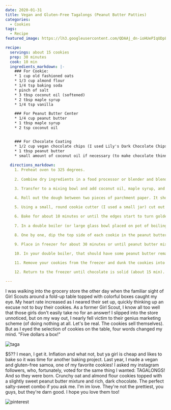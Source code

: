 ```yaml
---
date: 2020-01-31
title: Vegan and Gluten-Free Tagalongs (Peanut Butter Patties)
categories: 
  - Cookies
tags:
  - Recipe
featured_image: https://lh3.googleusercontent.com/QDAAj_dn-ioHUePIqUDpLe8HozbSjU1Bsx3vGO9rzw37EXeKjro1F_VDju5kenLeeIxr5rVXc523To6csufwYy-nBULIB73ovfH_QnJMQr4pHaaRId__rPddD7dLeKqWQI1ptBb5TDtiBGVr0eAcH3JU49wnF1wy5POCoVe4VPXASEPi3IYhsLgRzQ38JR8MQhTNzshydAugl49fbIiSYodMa9ezFRhV5QMObLxvNin4e-Ag3SUM9oUgqNttO8nHa3yfxZ1XjbTlSRBU6JzQfZeTOmYaDCI4C1gX31IHt89iXT5y7M5SfECrWwaKg3cjhpqruE15M5X4GZSdKQ_tlk2-DIwvyUCZaRHi9WZxH02-Klr9eaEu9ajM_J3pI946cjrgmztMtVZvHK2tqXxKZ4lvPwn5RqOjmM_RVQnpxeST3RG1iTpBxp5aMyYAp-s_3LKHAHwpblPPM1B2FmVmyKkyzODaieBBq6iSEsCsQdYdLs3FMyuIAIgAVdfSgUCd1EKlBx-ZftotcJhBtJeQbvPgoyCC92bYIrzGAETya-5yYrJIvUJJATu0_SiFKcrvTW2mvQgVDC9XNT_T3Hcefn2lT7gsQgUQAMUMduPKZhoW_qs_vqtXZmf5-nCMP90Lxb-LgKtM43RpPAv58Yzf92EO2_5Mbu6aC9TzTFAWingIhT1FkfjoJbI=w2154-h1436-no

recipe:
  servings: about 15 cookies
  prep: 30 minutes
  cook: 10 min
  ingredients_markdown: |-
    ### For Cookie:
    * 1 cup old fashioned oats
    * 1/3 cup almond flour
    * 1/4 tsp baking soda
    * pinch of salt
    * 3 tbsp coconut oil (softened)
    * 2 tbsp maple syrup
    * 1/4 tsp vanilla

    ### For Peanut Butter Center
    * 1/4 cup peanut butter
    * 1 tbsp maple syrup
    * 2 tsp coconut oil


    ### For Chocolate Coating
    * 1/2 cup vegan chocolate chips (I used Lily's Dark Chocolate Chips)
    * 1 tbsp peanut butter
    * small amount of coconut oil if necessary (to make chocolate thinner)
    
  directions_markdown:
    1. Preheat oven to 325 degrees.
    
    2. Combine dry ingredients in a food processor or blender and blend until a coarse flour is formed.

    3. Transfer to a mixing bowl and add coconut oil, maple syrup, and vanilla.

    4. Roll out the dough between two pieces of parchment paper. It should be about 1/4 of an inch thick.

    5. Using a small, round cookie cutter (I used a small jar) cut out circular cookies and place on a parchment paper lined cookie sheet.
    
    6. Bake for about 10 minutes or until the edges start to turn golden. Allow to cool for at least 30 minutes or in the freezer for less.
    
    7. In a double boiler (or large glass bowl placed on pot of boiling water), combine peanut butter, maple syrup and coconut oil until melted and creamy.

    8. One by one, dip the top side of each cookie in the peanut butter mixture and twist them around so that a generous amount sticks to each. Repeat until all are covered with the peanut butter layer. Don't wash the double boiler!

    9. Place in freezer for about 30 minutes or until peanut butter mixture is frozen.

    10. In your double boiler, that should have some peanut butter remains inside, add vegan chocolate and melt. Stir in peanut butter and, if too thick, a little coconut oil. 

    11. Remove your cookies from the freezer and dunk the cookies into the chocolate mixture. I found it easiest to dunk them peanut butter side down, freeze, and then dip the bottoms, scraping off the excess chocolate.
    
    12. Return to the freezer until chocolate is solid (about 15 min). Enjoy frozen or at room temp!

---
```

I was walking into the grocery store the other day when the familiar sight of Girl Scouts around a fold-up table topped with colorful boxes caught my eye. My heart rate increased as I neared their set up, quickly thinking up an excuse not to buy their cookies. As a former Girl Scout, I know all too well that those girls don't easily take no for an answer! I slipped into the store unnoticed, but on my way out, I nearly fell victim to their genius marketing scheme (of doing nothing at all. Let's be real. The cookies sell themselves). But as I eyed the selection of cookies on the table, four words changed my mind. "Five dollars a box!" 

![taga](https://lh3.googleusercontent.com/KURHDqPBFFvUfFudPOXvn0dKsKyzxtRu7ILVvKzPE62pQOW164-pXxYk41wOG2S9wIZjWU2Jaiyvxm8gTBLCAQ2GqKLUg-6LuZN0MMuES-ixo5XKwJNZPX23dAo2x21Qg9Sx8tQdaK3kMObo1xcED5DMbOw6cR1gZYmgK709GHCNxjolSkeQRBXEeutdEnT2Q8TWO26VobATqaIBi09yOD66kZCWu0lGiwRr5lBjpAujrIGltDzBcrFWDxDzkYtvUA_qO0mGmdxRN1q9bYaPqPRAF7cshEofzoKcx7-WU-1QkVyaIo5DSymVOMWwFr2Q2qc03LQ-0ydA0Fs1FV-JTrDF-NnM5aaYcW_tX7jmoRXj3wnkzMjqnGIz9tgLvLXXLp0Fem_PHUTu3flB2vM6O41vOdiIEG2yOCNLOkET_rHZx2NM7PTBSqP3n1Yuq2dPCfgXoZhg7I2xNP8v67ZHuQFbvKq5yuASfrQ2Yfhqi6dU-jIOEHSiVXOKlPSPjAPdp_RFw0Z_bQ8nH1mCaqDMpnu4bObLnsGXibDC_Lz8ngvy2xXzjmN7kYpIM55QW0FQ3fkc1LNUdG9X2RVowsQHlRdBQ6LrVxFwshy7r_KUH4PBaAjSAE_BCmOAm1ibiA6zZ7Na7hW6TVd6pDW5zJE2C8mtH-Nr43kvjENnRQ8n5vg3HXLgJ9cQkOc_gqLrzc3KS_MGamhriONxcHA3jEO4R49AmROxMM2LJKP5HOS-ehPHg-87=w1076-h1436-no) 

$5?? I mean, I get it. Inflation and what not, but ya girl is cheap and likes to bake so it was time for another baking project. Last year, I made a vegan and gluten-free samoa, one of my favorite cookies! I asked my instagram followers, who, fortunately, voted for the same thing I wanted: TAGALONGS! And so they were born. Crunchy oat and almond flour cookies topped with a slightly sweet peanut butter mixture and rich, dark chocolate. The perfect salty-sweet combo if you ask me. I'm im love. They're not the prettiest, you guys, but they're darn good. I hope you love them too!

![pinterest](https://lh3.googleusercontent.com/UCem7TZhjtn8AJSOujNDINKGyh45btVDJpgqo5B27hwAEEeuk6MXcJxV1xTqzImruEKgk942I0UhnIQJ_D9eSXl3BI7VlIFTBtsbRU87FsDczpo98E_lMwFNTtVeSp45N1Fh5gHYeb-HBwffQFFv_aBy7ljE3auu7tPvhaClo3NIHyB2vyzYbadlUHMSG54y5qoTdNF7nZom7GThxh9VkP6tHlinENWMXTRiHV9hXMQCPypw1k3cTz2tDxWmCFEsiL2Y_oL1fqYUorY2Jq1oYUYscPqOoI4hGvBzztkctLOFrqFYqmNvTF-MZ70-UU2cYZiq7ooTUVCZJ3WaCI5TQsGgkrGsGBYXzKoxdgtAm76dCx02m3Exl9FoufXwATl3rOeiWMyeZ7n-Kdh-__GhP75qMWRVcyeg0KPL1sKxBcZA2UAmqk0TDWR2Xs4-uM43-be3cMAZD797QHgU_weGdNqKNwIFIedNO--YEhO0RZDu3kblQWPtAbb_BNlDJbm51xU7eZUKxBPbRz9Mu4ksrBQEgl-6WSY_g0qgsMTA5ShhV1uj9nfwRAEhbgxEu4M4bVvd8FHq3pY-5OVjXJ1XAxTNl-BJwSFl54Xt-hcWiUUF8kioGcnH3nnZ_53-OHBBtk7Ig3FXvDNYUu4-3VkDwUkI9XM4YcgEyd6WdT2KEkD-0GrIvlende7yDdQll3OWPMGLOc3NaWFuxIuu6yX0o6vJDEuQy3wjn44O2JXUTQEW_rgd=w750-h1220-no)



